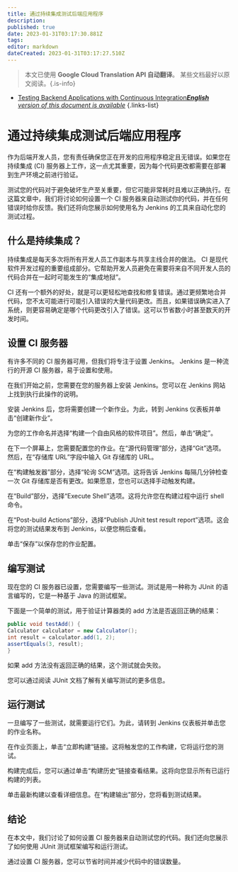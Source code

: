```yaml
---
title: 通过持续集成测试后端应用程序
description: 
published: true
date: 2023-01-31T03:17:30.881Z
tags: 
editor: markdown
dateCreated: 2023-01-31T03:17:27.510Z
---
```


> 本文已使用 **Google Cloud Translation API 自动翻译**。
某些文档最好以原文阅读。{.is-info}
- [Testing Backend Applications with Continuous Integration***English** version of this document is available*](/en/Knowledge-base/Backend/testing-backend-applications-with-continuous-integration)
{.links-list}


# 通过持续集成测试后端应用程序

作为后端开发人员，您有责任确保您正在开发的应用程序稳定且无错误。如果您在持续集成 (CI) 服务器上工作，这一点尤其重要，因为每个代码更改都需要在部署到生产环境之前进行验证。

测试您的代码对于避免破坏生产至关重要，但它可能非常耗时且难以正确执行。在这篇文章中，我们将讨论如何设置一个 CI 服务器来自动测试你的代码，并在任何错误时给你反馈。我们还将向您展示如何使用名为 Jenkins 的工具来自动化您的测试过程。

## 什么是持续集成？

持续集成是每天多次将所有开发人员工作副本与共享主线合并的做法。 CI 是现代软件开发过程的重要组成部分。它帮助开发人员避免在需要将来自不同开发人员的代码合并在一起时可能发生的“集成地狱”。

 CI 还有一个额外的好处，就是可以更轻松地查找和修复错误。通过更频繁地合并代码，您不太可能进行可能引入错误的大量代码更改。而且，如果错误确实进入了系统，则更容易确定是哪个代码更改引入了错误。这可以节省数小时甚至数天的开发时间。

## 设置 CI 服务器

有许多不同的 CI 服务器可用，但我们将专注于设置 Jenkins。 Jenkins 是一种流行的开源 CI 服务器，易于设置和使用。

在我们开始之前，您需要在您的服务器上安装 Jenkins。您可以在 Jenkins 网站上找到执行此操作的说明。

安装 Jenkins 后，您将需要创建一个新作业。为此，转到 Jenkins 仪表板并单击“创建新作业”。

为您的工作命名并选择“构建一个自由风格的软件项目”。然后，单击“确定”。

在下一个屏幕上，您需要配置您的作业。在“源代码管理”部分，选择“Git”选项。然后，在“存储库 URL”字段中输入 Git 存储库的 URL。

在“构建触发器”部分，选择“轮询 SCM”选项。这将告诉 Jenkins 每隔几分钟检查一次 Git 存储库是否有更改。如果愿意，您也可以选择手动触发构建。

在“Build”部分，选择“Execute Shell”选项。这将允许您在构建过程中运行 shell 命令。

在“Post-build Actions”部分，选择“Publish JUnit test result report”选项。这会将您的测试结果发布到 Jenkins，以便您稍后查看。

单击“保存”以保存您的作业配置。

## 编写测试

现在您的 CI 服务器已设置，您需要编写一些测试。测试是用一种称为 JUnit 的语言编写的，它是一种基于 Java 的测试框架。

下面是一个简单的测试，用于验证计算器类的 add 方法是否返回正确的结果：

```java
public void testAdd() {
Calculator calculator = new Calculator();
int result = calculator.add(1, 2);
assertEquals(3, result);
}
```

如果 add 方法没有返回正确的结果，这个测试就会失败。

您可以通过阅读 JUnit 文档了解有关编写测试的更多信息。

## 运行测试

一旦编写了一些测试，就需要运行它们。为此，请转到 Jenkins 仪表板并单击您的作业名称。

在作业页面上，单击“立即构建”链接。这将触发您的工作构建，它将运行您的测试。

构建完成后，您可以通过单击“构建历史”链接查看结果。这将向您显示所有已运行构建的列表。

单击最新构建以查看详细信息。在“构建输出”部分，您将看到测试结果。

## 结论

在本文中，我们讨论了如何设置 CI 服务器来自动测试您的代码。我们还向您展示了如何使用 JUnit 测试框架编写和运行测试。

通过设置 CI 服务器，您可以节省时间并减少代码中的错误数量。